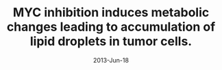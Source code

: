 ---
link: https://dx.doi.org/10.1073/pnas.1222404110
journal: Proceedings of the National Academy of Sciences of the United States of America
title: MYC inhibition induces metabolic changes leading to accumulation of lipid droplets in tumor cells.
date: 2013-Jun-18
authors: Zirath, H, Frenzel, A, Oliynyk, G, Segerström, L, Westermark, UK, Larsson, K, Munksgaard Persson, M, Hultenby, K, Lehtiö, J, Einvik, C, Påhlman, S, Kogner, P, Jakobsson, PJ, Henriksson, MA
---